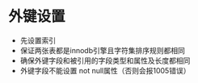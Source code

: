 # 外键设置

- 先设置索引
- 保证两张表都是innodb引擎且字符集排序规则都相同
- 确保外键字段和被引用的字段类型和属性及长度都相同
- 外键字段不能设置 not null属性（否则会报1005错误）


